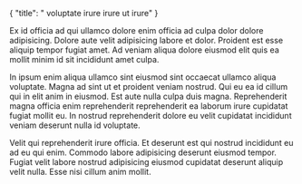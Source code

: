 {
  "title": " voluptate irure irure ut irure"
}

Ex id officia ad qui ullamco dolore enim officia ad culpa dolor dolore adipisicing. Dolore aute velit adipisicing labore et dolor. Proident est esse aliquip tempor fugiat amet. Ad veniam aliqua dolore eiusmod elit quis ea mollit minim id sit incididunt amet culpa.

In ipsum enim aliqua ullamco sint eiusmod sint occaecat ullamco aliqua voluptate. Magna ad sint ut et proident veniam nostrud. Qui eu ea id cillum qui in elit anim in eiusmod. Est aute nulla culpa duis magna. Reprehenderit magna officia enim reprehenderit reprehenderit ea laborum irure cupidatat fugiat mollit eu. In nostrud reprehenderit dolore eu velit cupidatat incididunt veniam deserunt nulla id voluptate.

Velit qui reprehenderit irure officia. Et deserunt est qui nostrud incididunt eu ad eu qui enim. Commodo labore adipisicing deserunt eiusmod tempor. Fugiat velit labore nostrud adipisicing eiusmod cupidatat deserunt aliquip velit nulla. Esse nisi cillum anim mollit.